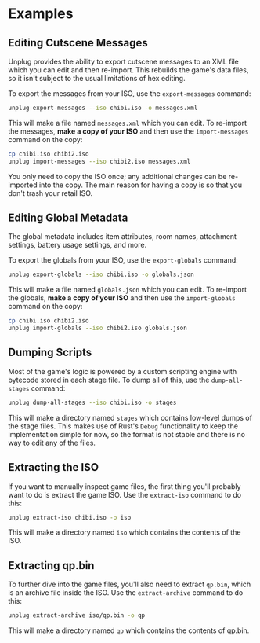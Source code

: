 # Examples

## Editing Cutscene Messages

Unplug provides the ability to export cutscene messages to an XML file which you can edit and
then re-import. This rebuilds the game's data files, so it isn't subject to the usual limitations
of hex editing.

To export the messages from your ISO, use the `export-messages` command:

```sh
unplug export-messages --iso chibi.iso -o messages.xml
```

This will make a file named `messages.xml` which you can edit. To re-import the messages, **make
a copy of your ISO** and then use the `import-messages` command on the copy:

```sh
cp chibi.iso chibi2.iso
unplug import-messages --iso chibi2.iso messages.xml
```

You only need to copy the ISO once; any additional changes can be re-imported into the copy. The
main reason for having a copy is so that you don't trash your retail ISO.

## Editing Global Metadata

The global metadata includes item attributes, room names, attachment settings, battery usage
settings, and more.

To export the globals from your ISO, use the `export-globals` command:

```sh
unplug export-globals --iso chibi.iso -o globals.json
```

This will make a file named `globals.json` which you can edit. To re-import the globals, **make a
copy of your ISO** and then use the `import-globals` command on the copy:

```sh
cp chibi.iso chibi2.iso
unplug import-globals --iso chibi2.iso globals.json
```

## Dumping Scripts

Most of the game's logic is powered by a custom scripting engine with bytecode stored in each
stage file. To dump all of this, use the `dump-all-stages` command:

```sh
unplug dump-all-stages --iso chibi.iso -o stages
```

This will make a directory named `stages` which contains low-level dumps of the stage files. This
makes use of Rust's `Debug` functionality to keep the implementation simple for now, so the
format is not stable and there is no way to edit any of the files.

## Extracting the ISO

If you want to manually inspect game files, the first thing you'll probably want to do is extract
the game ISO. Use the `extract-iso` command to do this:

```sh
unplug extract-iso chibi.iso -o iso
```

This will make a directory named `iso` which contains the contents of the ISO.

## Extracting qp.bin

To further dive into the game files, you'll also need to extract `qp.bin`, which is an archive
file inside the ISO. Use the `extract-archive` command to do this:

```sh
unplug extract-archive iso/qp.bin -o qp
```

This will make a directory named `qp` which contains the contents of qp.bin.
